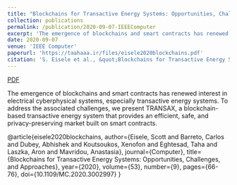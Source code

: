 ```yaml
---
title: "Blockchains for Transactive Energy Systems: Opportunities, Challenges, and Approaches"
collection: publications
permalink: /publication/2020-09-07-IEEEComputer
excerpt: 'The emergence of blockchains and smart contracts has renewed interest in electrical cyberphysical systems, especially transactive energy systems. To address the associated challenges, we present TRANSAX, a blockchain-based transactive energy system that provides an efficient, safe, and privacy-preserving market built on smart contracts.'
date: 2020-09-07
venue: 'IEEE Computer'
paperurl: 'https://taahaaa.ir/files/eisele2020blockchains.pdf'
citation: 'S. Eisele et al., &quot;Blockchains for Transactive Energy Systems: Opportunities, Challenges, and Approaches,&quot; in Computer, vol. 53, no. 9, pp. 66-76, Sept. 2020, doi: 10.1109/MC.2020.3002997.'
---
```


<a href='https://taahaaa.ir/files/eisele2020blockchains.pdf' class='btn' title='Download PDF'><i class='fab fa-file-pdf'></i><span> PDF</span></a>

The emergence of blockchains and smart contracts has renewed interest in electrical cyberphysical systems, especially transactive energy systems. To address the associated challenges, we present TRANSAX, a blockchain-based transactive energy system that provides an efficient, safe, and privacy-preserving market built on smart contracts.

<div class='bibtex-citation'>
@article{eisele2020blockchains,
	author={Eisele, Scott and Barreto, Carlos and Dubey, Abhishek and Koutsoukos, Xenofon and Eghtesad, Taha and Laszka, Aron and Mavridou, Anastasia},
	journal={Computer}, 
	title={Blockchains for Transactive Energy Systems: Opportunities, Challenges, and Approaches}, 
	year={2020},
	volume={53},
	number={9},
	pages={66-76},
	doi={10.1109/MC.2020.3002997}
}
</div>